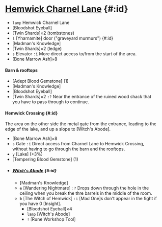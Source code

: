 # [Hemwick Charnel Lane](@) {#:id}

+ `lamp` Hemwick Charnel Lane
+ [Bloodshot Eyeball]
+ [Twin Shards]×2 (tombstones)
+ `l` [Yharnamite] door ("graveyard murmurs") {#:id}
+ [Madman's Knowledge]
+ [Twin Shards]×2 (ledge)
+ `s` Elevator
  `:i` More direct access to/from the start of the area.
+ [Bone Marrow Ash]×8

#### Barn & rooftops
+ [Adept Blood Gemstone] (1)
+ [Madman's Knowledge]
+ [Bloodshot Eyeball]
+ [Twin Shards]×2
  `:?` Near the entrance of the ruined wood shack that you have to pass through to continue.

#### Hemwick Crossing {#:id}
The area on the other side the metal gate from the entrance, leading to the edge of the lake, and up a slope to [Witch's Abode].

  + [Bone Marrow Ash]×8
  + `s` Gate
    `:i` Direct access from Charnel Lane to Hemwick Crossing, without having to go through the barn and the rooftops.
  + `y` [Lake] (+3%)
  + [Tempering Blood Gemstone] (1)
    
  - ##### [Witch's Abode](@) {#:id}
    + [Madman's Knowledge]
    + `e` [Wandering Nightmare]
      `:?` Drops down through the hole in the ceiling when you break the thre barrels in the middle of the room.
    + `b` [The Witch of Hemwick]
      `:i` [Mad One]s don't appear in the fight if you have 0 [Insight].
      - [Bloodshot Eyeball]×4
      + `lamp` [Witch's Abode]
      + `!` [Rune Workshop Tool]
      
      
